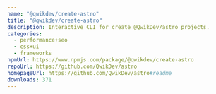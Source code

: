 ```yaml
---
name: "@qwikdev/create-astro"
title: "@qwikdev/create-astro"
description: Interactive CLI for create @QwikDev/astro projects.
categories:
  - performance+seo
  - css+ui
  - frameworks
npmUrl: https://www.npmjs.com/package/@qwikdev/create-astro
repoUrl: https://github.com/QwikDev/astro
homepageUrl: https://github.com/QwikDev/astro#readme
downloads: 371
---
```

